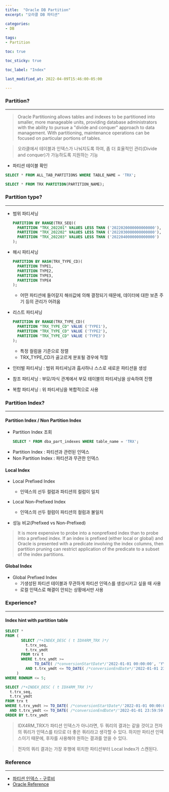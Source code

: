 ```yaml
---
title:  "Oracle DB Partition"
excerpt: "오라클 DB 파티션"

categories:
- DB
  
tags:
- Partition

toc: true

toc_sticky: true

toc_label: "Index"

last_modified_at: 2022-04-09T15:46:00-05:00

---
```


### Partition?

---

> Oracle Partitioning allows tables and indexes to be partitioned into smaller, more manageable units, providing database administrators with the ability to pursue a "divide and conquer" approach to data management. With partitioning, maintenance operations can be focused on particular portions of tables.

> 오라클에서 테이블과 인덱스가 나눠지도록 하여, 좀 더 효율적인 관리(Divide and conquer)가 가능하도록 지원하는 기능

- 파티션 테이블 확인

~~~sql
SELECT * FROM ALL_TAB_PARTITIONS WHERE TABLE_NAME = 'TRX';

SELECT * FROM TRX PARTITION(PARTITION_NAME);
~~~

### Partition type?

---

- 범위 파티셔닝
  ~~~sql
  PARTITION BY RANGE(TRX_SEQ)(
    PARTITION "TRX_202201" VALUES LESS THAN ('2022020000000000000'),
    PARTITION "TRX_202202" VALUES LESS THAN ('2022030000000000000'),
    PARTITION "TRX_202203" VALUES LESS THAN ('2022040000000000000')
  );
  ~~~
  

- 해시 파티셔닝
  ~~~sql
  PARTITION BY HASH(TRX_TYPE_CD)(
    PARTITION TYPE1,
    PARTITION TYPE2,
    PARTITION TYPE3,
    PARTITION TYPE4
  );
  ~~~
  - 어떤 파티션에 들어갈지 해쉬값에 의해 결정되기 때문에, 데이터에 대한 보존 주기 등의 관리가 어려움
  

- 리스트 파티셔닝
  ~~~sql
  PARTITION BY RANGE(TRX_TYPE_CD)(
    PARTITION "TRX_TYPE_CD" VALUE ('TYPE1'),
    PARTITION "TRX_TYPE_CD" VALUE ('TYPE2'),
    PARTITION "TRX_TYPE_CD" VALUE ('TYPE3')
  );
  ~~~
  - 특정 컬럼을 기준으로 정렬
  - TRX_TYPE_CD가 골고르게 분포될 경우에 적절
  

- 인터벌 파티셔닝 : 범위 파티셔닝과 흡사하나 스스로 새로운 파티션을 생성
- 참조 파티셔닝 : 부모/자식 관계에서 부모 테이블의 파티셔닝을 상속하여 진행
- 복합 파티셔닝 : 위 파티셔닝을 복합적으로 사용

### Partition Index?

---
#### Partition Index / Non Partition Index
- Partition Index 조회
  ~~~sql
  SELECT * FROM dba_part_indexes WHERE table_name = 'TRX';
  ~~~
- Partition Index : 파티션과 관련된 인덱스
- Non Partition Index : 파티션과 무관한 인덱스

#### Local Index
- Local Prefixed Index
  - 인덱스의 선두 컬럼과 파티션의 컬럼이 일치
- Local Non-Prefixed Index
  - 인덱스의 선두 컬럼이 파티션의 컬럼과 불일치

- 성능 비교(Prefixed vs Non-Prefixed)
> It is more expensive to probe into a nonprefixed index than to probe into a prefixed index. If an index is prefixed (either local or global) and Oracle is presented with a predicate involving the index columns, then partition pruning can restrict application of the predicate to a subset of the index partitions. 

#### Global Index
- Global Prefixed Index
  - 기생성된 파티션 테이블과 무관하게 파티션 인덱스를 생성시키고 싶을 때 사용
  - 로컬 인덱스로 해결이 안되는 상황에서만 사용
  
### Experience?

---

#### Index hint with partition table
~~~sql
SELECT *
FROM (
       SELECT /*+INDEX_DESC ( t IDX4RM_TRX )*/
         t.trx_seq,
         t.trx_ymdt
       FROM trx t
       WHERE t.trx_ymdt >=
             TO_DATE( /*conversionStartDate*/'2022-01-01 00:00:00', 'YYYY-MM-DD HH24:MI:SS')
         AND t.trx_ymdt <= TO_DATE( /*conversionEndDate*/'2022-01-01 23:59:59', 'YYYY-MM-DD HH24:MI:SS')
     )
WHERE ROWNUM <= 5;
~~~
~~~sql
SELECT /*+INDEX_DESC ( t IDX4RM_TRX )*/
  t.trx_seq,
  t.trx_ymdt
FROM trx t
WHERE t.trx_ymdt >= TO_DATE( /*conversionStartDate*/'2022-01-01 00:00:00', 'YYYY-MM-DD HH24:MI:SS')
  AND t.trx_ymdt <= TO_DATE( /*conversionEndDate*/'2022-01-01 23:59:59', 'YYYY-MM-DD HH24:MI:SS')
ORDER BY t.trx_ymdt
~~~

> IDX4RM_TRX가 파티션 인덱스가 아니라면, 두 쿼리의 결과는 같을 것이고 전자의 쿼리가 인덱스를 타므로 더 좋은 쿼리라고 생각할 수 있다. 하지만 파티션 인덱스이기 때문에, 후자를 사용해야 원하는 결과를 얻을 수 있다.

> 전자의 쿼리 결과는 가장 후행에 위치한 파티션부터 Local Index가 스캔된다.


### Reference

--- 

- [파티션 인덱스 - 구루비](http://www.gurubee.net/lecture/1914)
- [Oracle Reference](https://docs.oracle.com/database/121/VLDBG/GUID-A43726D5-300D-4F5E-8FF3-85F057BC4CD3.htm#VLDBG1263)

